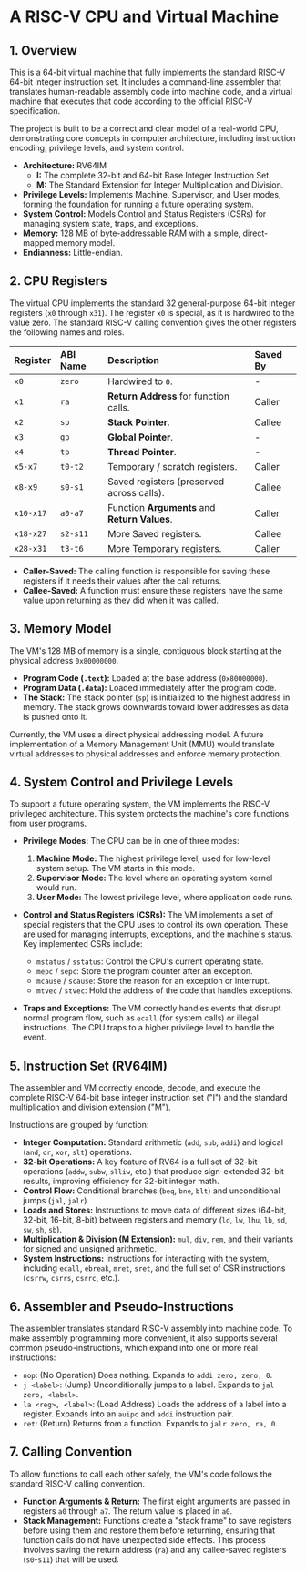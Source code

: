 # A RISC-V CPU and Virtual Machine

## 1. Overview

This is a 64-bit virtual machine that fully implements the standard RISC-V 64-bit integer instruction set. It includes a command-line assembler that translates human-readable assembly code into machine code, and a virtual machine that executes that code according to the official RISC-V specification.

The project is built to be a correct and clear model of a real-world CPU, demonstrating core concepts in computer architecture, including instruction encoding, privilege levels, and system control.

-   **Architecture:** RV64IM
    -   **I:** The complete 32-bit and 64-bit Base Integer Instruction Set.
    -   **M:** The Standard Extension for Integer Multiplication and Division.
-   **Privilege Levels:** Implements Machine, Supervisor, and User modes, forming the foundation for running a future operating system.
-   **System Control:** Models Control and Status Registers (CSRs) for managing system state, traps, and exceptions.
-   **Memory:** 128 MB of byte-addressable RAM with a simple, direct-mapped memory model.
-   **Endianness:** Little-endian.

## 2. CPU Registers

The virtual CPU implements the standard 32 general-purpose 64-bit integer registers (`x0` through `x31`). The register `x0` is special, as it is hardwired to the value zero. The standard RISC-V calling convention gives the other registers the following names and roles.

| Register | ABI Name | Description                                    | Saved By |
| :------- | :------- | :--------------------------------------------- | :------- |
| `x0`     | `zero`   | Hardwired to `0`.                              | -        |
| `x1`     | `ra`     | **Return Address** for function calls.         | Caller   |
| `x2`     | `sp`     | **Stack Pointer**.                             | Callee   |
| `x3`     | `gp`     | **Global Pointer**.                            | -        |
| `x4`     | `tp`     | **Thread Pointer**.                            | -        |
| `x5-x7`  | `t0-t2`  | Temporary / scratch registers.                 | Caller   |
| `x8-x9`  | `s0-s1`  | Saved registers (preserved across calls).      | Callee   |
| `x10-x17`| `a0-a7`  | Function **Arguments** and **Return Values**.  | Caller   |
| `x18-x27`| `s2-s11` | More Saved registers.                          | Callee   |
| `x28-x31`| `t3-t6`  | More Temporary registers.                      | Caller   |

-   **Caller-Saved:** The calling function is responsible for saving these registers if it needs their values after the call returns.
-   **Callee-Saved:** A function must ensure these registers have the same value upon returning as they did when it was called.

## 3. Memory Model

The VM's 128 MB of memory is a single, contiguous block starting at the physical address `0x80000000`.

-   **Program Code (`.text`):** Loaded at the base address (`0x80000000`).
-   **Program Data (`.data`):** Loaded immediately after the program code.
-   **The Stack:** The stack pointer (`sp`) is initialized to the highest address in memory. The stack grows downwards toward lower addresses as data is pushed onto it.

Currently, the VM uses a direct physical addressing model. A future implementation of a Memory Management Unit (MMU) would translate virtual addresses to physical addresses and enforce memory protection.

## 4. System Control and Privilege Levels

To support a future operating system, the VM implements the RISC-V privileged architecture. This system protects the machine's core functions from user programs.

-   **Privilege Modes:** The CPU can be in one of three modes:
    1.  **Machine Mode:** The highest privilege level, used for low-level system setup. The VM starts in this mode.
    2.  **Supervisor Mode:** The level where an operating system kernel would run.
    3.  **User Mode:** The lowest privilege level, where application code runs.

-   **Control and Status Registers (CSRs):** The VM implements a set of special registers that the CPU uses to control its own operation. These are used for managing interrupts, exceptions, and the machine's status. Key implemented CSRs include:
    -   `mstatus` / `sstatus`: Control the CPU's current operating state.
    -   `mepc` / `sepc`: Store the program counter after an exception.
    -   `mcause` / `scause`: Store the reason for an exception or interrupt.
    -   `mtvec` / `stvec`: Hold the address of the code that handles exceptions.

-   **Traps and Exceptions:** The VM correctly handles events that disrupt normal program flow, such as `ecall` (for system calls) or illegal instructions. The CPU traps to a higher privilege level to handle the event.

## 5. Instruction Set (RV64IM)

The assembler and VM correctly encode, decode, and execute the complete RISC-V 64-bit base integer instruction set ("I") and the standard multiplication and division extension ("M").

Instructions are grouped by function:

-   **Integer Computation:** Standard arithmetic (`add`, `sub`, `addi`) and logical (`and`, `or`, `xor`, `slt`) operations.
-   **32-bit Operations:** A key feature of RV64 is a full set of 32-bit operations (`addw`, `subw`, `slliw`, etc.) that produce sign-extended 32-bit results, improving efficiency for 32-bit integer math.
-   **Control Flow:** Conditional branches (`beq`, `bne`, `blt`) and unconditional jumps (`jal`, `jalr`).
-   **Loads and Stores:** Instructions to move data of different sizes (64-bit, 32-bit, 16-bit, 8-bit) between registers and memory (`ld`, `lw`, `lhu`, `lb`, `sd`, `sw`, `sh`, `sb`).
-   **Multiplication & Division (M Extension):** `mul`, `div`, `rem`, and their variants for signed and unsigned arithmetic.
-   **System Instructions:** Instructions for interacting with the system, including `ecall`, `ebreak`, `mret`, `sret`, and the full set of CSR instructions (`csrrw`, `csrrs`, `csrrc`, etc.).

## 6. Assembler and Pseudo-Instructions

The assembler translates standard RISC-V assembly into machine code. To make assembly programming more convenient, it also supports several common pseudo-instructions, which expand into one or more real instructions:

-   `nop`: (No Operation) Does nothing. Expands to `addi zero, zero, 0`.
-   `j <label>`: (Jump) Unconditionally jumps to a label. Expands to `jal zero, <label>`.
-   `la <reg>, <label>`: (Load Address) Loads the address of a label into a register. Expands into an `auipc` and `addi` instruction pair.
-   `ret`: (Return) Returns from a function. Expands to `jalr zero, ra, 0`.

## 7. Calling Convention

To allow functions to call each other safely, the VM's code follows the standard RISC-V calling convention.

-   **Function Arguments & Return:** The first eight arguments are passed in registers `a0` through `a7`. The return value is placed in `a0`.
-   **Stack Management:** Functions create a "stack frame" to save registers before using them and restore them before returning, ensuring that function calls do not have unexpected side effects. This process involves saving the return address (`ra`) and any callee-saved registers (`s0`-`s11`) that will be used.
